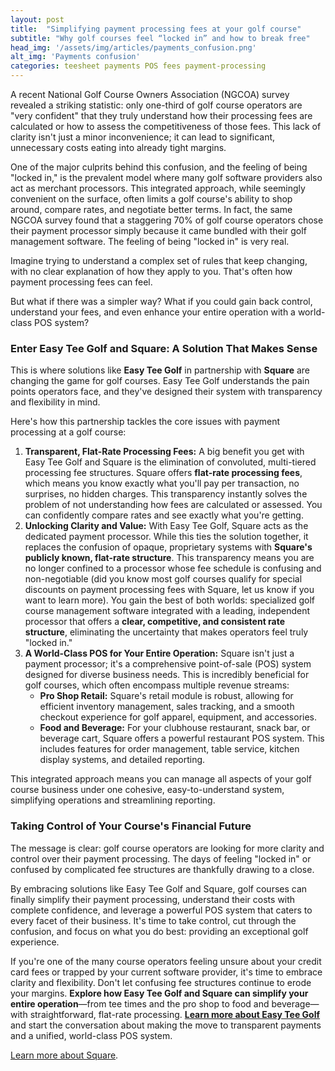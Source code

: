 ```yaml
---
layout: post
title:  "Simplifying payment processing fees at your golf course"
subtitle: "Why golf courses feel “locked in” and how to break free"
head_img: '/assets/img/articles/payments_confusion.png'
alt_img: 'Payments confusion'
categories: teesheet payments POS fees payment-processing
---
```



A recent National Golf Course Owners Association (NGCOA) survey revealed a striking statistic: only one-third of golf course operators are "very confident" that they truly understand how their processing fees are calculated or how to assess the competitiveness of those fees. This lack of clarity isn't just a minor inconvenience; it can lead to significant, unnecessary costs eating into already tight margins.

One of the major culprits behind this confusion, and the feeling of being "locked in," is the prevalent model where many golf software providers also act as merchant processors. This integrated approach, while seemingly convenient on the surface, often limits a golf course's ability to shop around, compare rates, and negotiate better terms. In fact, the same NGCOA survey found that a staggering 70% of golf course operators chose their payment processor simply because it came bundled with their golf management software. The feeling of being "locked in" is very real.

Imagine trying to understand a complex set of rules that keep changing, with no clear explanation of how they apply to you. That's often how payment processing fees can feel.

But what if there was a simpler way? What if you could gain back control, understand your fees, and even enhance your entire operation with a world-class POS system?

### **Enter Easy Tee Golf and Square: A Solution That Makes Sense**

This is where solutions like **Easy Tee Golf** in partnership with **Square** are changing the game for golf courses. Easy Tee Golf understands the pain points operators face, and they've designed their system with transparency and flexibility in mind.

Here's how this partnership tackles the core issues with payment processing at a golf course:

1. **Transparent, Flat-Rate Processing Fees:** A big benefit you get with Easy Tee Golf and Square is the elimination of convoluted, multi-tiered processing fee structures. Square offers **flat-rate processing fees**, which means you know exactly what you'll pay per transaction, no surprises, no hidden charges. This transparency instantly solves the problem of not understanding how fees are calculated or assessed. You can confidently compare rates and see exactly what you're getting.  
2. **Unlocking Clarity and Value:** With Easy Tee Golf, Square acts as the dedicated payment processor. While this ties the solution together, it replaces the confusion of opaque, proprietary systems with **Square's publicly known, flat-rate structure**. This transparency means you are no longer confined to a processor whose fee schedule is confusing and non-negotiable (did you know most golf courses qualify for special discounts on payment processing fees with Square, let us know if you want to learn more). You gain the best of both worlds: specialized golf course management software integrated with a leading, independent processor that offers a **clear, competitive, and consistent rate structure**, eliminating the uncertainty that makes operators feel truly "locked in." 
3. **A World-Class POS for Your Entire Operation:** Square isn't just a payment processor; it's a comprehensive point-of-sale (POS) system designed for diverse business needs. This is incredibly beneficial for golf courses, which often encompass multiple revenue streams:  
   * **Pro Shop Retail:** Square's retail module is robust, allowing for efficient inventory management, sales tracking, and a smooth checkout experience for golf apparel, equipment, and accessories.  
   * **Food and Beverage:** For your clubhouse restaurant, snack bar, or beverage cart, Square offers a powerful restaurant POS system. This includes features for order management, table service, kitchen display systems, and detailed reporting.

This integrated approach means you can manage all aspects of your golf course business under one cohesive, easy-to-understand system, simplifying operations and streamlining reporting.

### **Taking Control of Your Course's Financial Future**

The message is clear: golf course operators are looking for more clarity and control over their payment processing. The days of feeling "locked in" or confused by complicated fee structures are thankfully drawing to a close.

By embracing solutions like Easy Tee Golf and Square, golf courses can finally simplify their payment processing, understand their costs with complete confidence, and leverage a powerful POS system that caters to every facet of their business. It's time to take control, cut through the confusion, and focus on what you do best: providing an exceptional golf experience.

If you're one of the many course operators feeling unsure about your credit card fees or trapped by your current software provider, it's time to embrace clarity and flexibility. Don't let confusing fee structures continue to erode your margins. **Explore how Easy Tee Golf and Square can simplify your entire operation**—from tee times and the pro shop to food and beverage—with straightforward, flat-rate processing. <a href="https://easyteegolf.com/?utm_source=payments_article" target="_blank">**Learn more about Easy Tee Golf**</a> and start the conversation about making the move to transparent payments and a unified, world-class POS system.

<a href="https://squareup.com/?utm_source=easyteegolf.com" target="_blank">Learn more about Square</a>.
